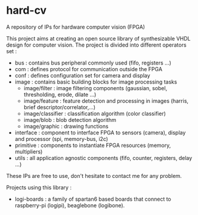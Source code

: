 hard-cv
=======

A repository of IPs for hardware computer vision (FPGA)

This project aims at creating an open source library of synthesizable VHDL design for computer vision. 
The project is divided into different operators set :

- bus : contains bus peripheral commonly used (fifo, registers ...)
- com : defines protocol for communication outside the FPGA
- conf : defines configuration set for camera and display
- image : contains basic building blocks for image processing tasks
	- image/filter : image filtering components (gaussian, sobel, thresholding, erode, dilate ...)
	- image/feature : feature detection and processing in images (harris, brief descriptor/correlator,...)
	- image/classifier : classification algorithm (color classifier)
	- image/blob : blob detection algorithm
	- image/graphic : drawing functions
- interface : component to interface FPGA to sensors (camera), display and processor (spi, memory-bus, i2c)
- primitive : components to instantiate FPGA resources (memory, multipliers)
- utils : all application agnostic components (fifo, counter, registers, delay ...)


These IPs are free to use, don't hesitate to contact me for any problem.


Projects using this library :
- logi-boards : a family of spartan6 based boards that connect to raspberry-pi (logipi), beaglebone (logibone).
